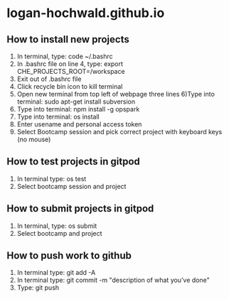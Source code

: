# logan-hochwald.github.io

## How to install new projects
1) In terminal, type: code ~/.bashrc
2) In .bashrc file on line 4, type: export CHE_PROJECTS_ROOT=/workspace
3) Exit out of .bashrc file
4) Click recycle bin icon to kill terminal
5) Open new terminal from top left of webpage three lines
6)Type into terminal: sudo apt-get install subversion
7) Type into terminal: npm install -g opspark
8) Type into terminal: os install
9) Enter usename and personal access token
10) Select Bootcamp session and pick correct project with keyboard keys (no mouse)

## How to test projects in gitpod
1) In terminal type: os test
2) Select bootcamp session and project

## How to submit projects in gitpod
1) In terminal, type: os submit
2) Select bootcamp and project

## How to push work to github
1) In terminal type: git add -A
2) In terminal type: git commit -m "description of what you've done"
3) Type: git push